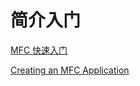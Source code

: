 # 简介入门

[MFC 快速入门](https://www.jianshu.com/p/0324359b567c)

[Creating an MFC Application](https://learn.microsoft.com/en-us/cpp/mfc/reference/creating-an-mfc-application?view=msvc-170)

